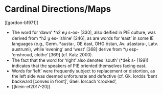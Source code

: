 # Cardinal Directions/Maps
[[gordon-b1971]]


- The word for ‘dawn’ *h2 eu̯ s-os- [330], also deified in PIE culture, was derived from *h2 u̯ es- ‘shine’ [246], as are words for ‘east’ in some IE languages (e.g., Germ. *austa-, OE ēast, OHG ōstan, Av. ušastara-, Latv. austrumi), while ‘evening’ and ‘west’ [368] derive from *u̯ esp- ‘enshroud, clothe’ [369] (cf. Katz 2000).
- The fact that the word for ‘right’ also denotes ‘south’ (*dek̑ s- [199]) indicates that the speakers of PIE oriented themselves facing east. 
- Words for ‘left’ were frequently subject to replacement or distortion, as the left side was deemed unfortunate and defective (cf. Gk. lordós ‘bent backward [convex in front]’, Gael. lorcach ‘crooked’, 
- [[klein-et2017-20]]